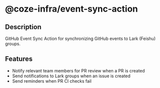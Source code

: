 # @coze-infra/event-sync-action

## Description

GitHub Event Sync Action for synchronizing GitHub events to Lark (Feishu) groups.

## Features

- Notify relevant team members for PR review when a PR is created
- Send notifications to Lark groups when an issue is created
- Send reminders when PR CI checks fail
